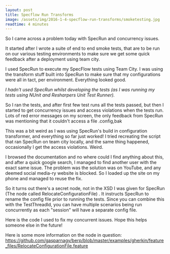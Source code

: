 ```yaml
---
layout: post
title: Specflow Run Transforms
image: /assets/img/2016-1-4-specflow-run-transforms/smoketesting.jpg
readtime: 4 minutes
---
```


So I came across a problem today with SpecRun and concurrency issues.


It started after I wrote a suite of end to end smoke tests, that are to be run on our various testing environments to make sure we get some quick feedback after a deployment using team city.


I used SpecRun to execute my SpecFlow tests using Team City. I was using the transform stuff built into SpecRun to make sure that my configurations were all in tact, per environment. Everything looked good.


*I hadn't used SpecRun whilst developing the tests (as I was running my tests using NUnit and Resharpers Unit Test Runner).*


So I ran the tests, and after first few test runs all the tests passed, but then I started to get concurrency issues and access violations when the tests run. Lots of red error messages on my screen, the only feedback from SpecRun was mentioning that it couldn't access a file .config,bak


This was a bit weird as I was using SpecRun's build in configuration transformer, and everything so far just worked! I tried recreating the script that ran SpecRun on team city locally, and the same thing happened, occasionally I get the access violations. Weird.


I browsed the documentation and no where could I find anything about this, and after a quick google search, I managed to find another user with the exact same issue. The problem was the solution was on YouTube, and any deemed social media-ry website is blocked. So I loaded up the site on my phone and managed to reuse the fix.


So it turns out there's a secret node, not in the XSD I was given for SpecRun (The node called RelocateConfigurationFile) . It instructs SpecRun to rename the config file prior to running the tests. Since you can combine this with the TestThreadId, you can have multiple scenarios being run concurrently as each "session" will have a separate config file.


Here is the code I used to fix my concurrent issues. Hope this helps someone else in the future!


Here is some more information on the node in question: https://github.com/gasparnagy/berp/blob/master/examples/gherkin/feature_files/RelocateConfigurationFile.feature